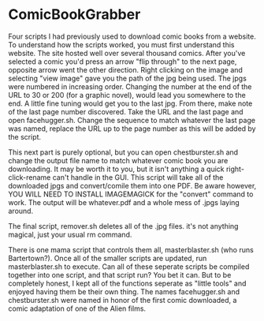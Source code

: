 # ComicBookGrabber

Four scripts I had previously used to download comic books from a website.  To understand how the scripts worked, you must first
understand this website.  The site hosted well over several thousand comics.  After you've selected a comic you'd press an arrow 
"flip through" to the next page, opposite arrow went the other direction.  Right clicking on the image and selecting "view image"
gave you the path of the jpg being used.  The jpgs were numbered in increasing order.  Changing the number at the end of the URL to 
30 or 200 (for a graphic novel), would lead you somewhere to the end. A little fine tuning would get you to the last jpg.  From 
there, make note of the last page number discovered.  Take the URL and the last page and open facehugger.sh.  Change the sequence
to match whatever the last page was named, replace the URL up to the page number as this will be added by the script. 

This next part is purely optional, but you can open chestburster.sh and change the output file name to match whatever comic book 
you are downloading.  It may be worth it to you, but it isn't anything a quick right-click-rename can't handle in the GUI.  This
script will take all of the downloaded jpgs and convert/comile them into one PDF.  Be aware however, YOU WILL NEED TO INSTALL 
IMAGEMAGICK for the "convert" command to work.  The output will be whatever.pdf and a whole mess of .jpgs laying around.

The final script, remover.sh deletes all of the .jpg files.  it's not anything magical, just your usual rm command.  

There is one mama script that controls them all, masterblaster.sh (who runs Bartertown?).  Once all of the smaller scripts are 
updated, run masterblaster.sh to execute.  Can all of these seperate scripts be compiled together into one script, and that script
run? You bet it can.  But to be completely honest, I kept all of the functions seperate as "little tools" and enjoyed having them 
be their own thing.  The names facehugger.sh and chestburster.sh were named in honor of the first comic downloaded, a comic 
adaptation of one of the Alien films.  
